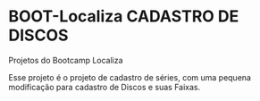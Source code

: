 # BOOT-Localiza CADASTRO DE DISCOS
Projetos do Bootcamp Localiza

Esse projeto é o projeto de cadastro de séries, com uma pequena modificação para cadastro de Discos e suas Faixas.
